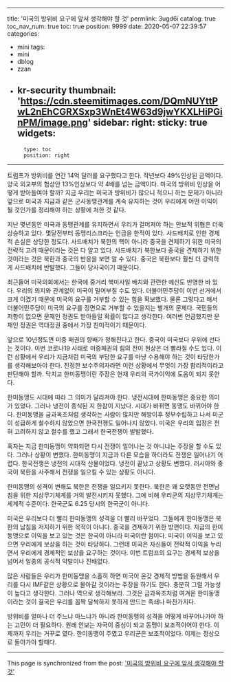 
---
title: '미국의 방위비 요구에 앞서 생각해야 할 것'
permlink: 3ugd6i
catalog: true
toc_nav_num: true
toc: true
position: 9999
date: 2020-05-07 22:39:57
categories:
- mini
tags:
- mini
- dblog
- zzan
- kr-security
thumbnail: 'https://cdn.steemitimages.com/DQmNUYttPwL2nEhCGRXSxp3WnEt4W63d9jwYKXLHiPGinPM/image.png'
sidebar:
    right:
        sticky: true
widgets:
    -
        type: toc
        position: right
---


트럼프가 방위비를 연간 14억 달러를 요구했다고 한다. 작년보다 49%인상된 금액이다. 양국 외교부의 협상안 13%인상보다 약 4배를 넘는 금액이다. 미국의 방위비 인상을 어떻게 받아들여야 할까?  지금 우리는 미국과 방위비가 많으니 적으니 하는 문제가 아니라 앞으로 미국과 지금과 같은 군사동맹관계를 계속 유지하는 것이 우리에게 어떤 이익이 될 것인가를 정리해야 하는 상황에 처한 것 같다.  

지난 몇년동안 미국과 동맹관계를 유지하면서 우리가 걸머져야 하는 안보적 위협은 더욱 상승하고 있다. 몇달전부터 동맹리스크라는 언급을 한적이 있다. 사드배치로 인한 경제적 손실은 상당한 정도다. 사드배치가 북한의 핵이 아니라 중국을 견제하기 위한 미국의 전략적 고려 때문이라는 것은 다 알고 있다. 사드배치가 북한보다 중국을 견제하기 위한 것이라는 것은 북한과 중국의 반응을 보면 알 수 있다. 중국은 북한보다 훨씬 더 강력하게 사드배치에 반발했다. 그들이 당사국이기 때문이다. 

최근들어 미국의회에서는 한국에 중거리 핵미사일 배치와 관련한 예산도 반영한 바 있다. 우리의 의지와 관계없이 미국이 밀어부칠 수도 있다. 더불어민주당이 이번 선거에서 크게 이겼기 때문에 미국의 요구를 거부할 수 있는 힘을 확보했다. 물론 그렇다고 해서 더불어민주당이 미국의 요구를 정면으로 거부할 수 있을지는 별개의 문제다. 국민들의 저항이  없으면 문재인 정권도 받아들일 확률이 많다고 생각한다. 여러번 언급했지만 문재인 정권은 역대정권 중에서 가장 친미적이기 때문이다. 

앞으로 10년정도면 미중 패권의 향배가 정해진다고 한다. 중국이 미국보다 우위에 선다는 것이다. 이번 코로나19 사태로 미중패권의 힘의 전이  현상은 더 빨라질 수도 있다. 이런 상황에서 우리가 지금처럼 미국의 부당한 요구를 마냥 수용해야 하는 것이  타당한가를 생각해보아야 한다. 진정한 보수주의자라면 이런 상황에서 무엇이 가장 합리적이라고 판단해야 할까. 닥치고 한미동맹이란 주장은 현재 우리의 국가이익에 도움이 되지 못한다.

 한미동맹도 시대에 따라 그 의미가 달라져야 한다. 냉전시대에 한미동맹은 중요한 의미가 있었다. 그러나 냉전이 종식된 지 한참이 지났다. 시대가 바뀌면 동맹도 바뀌어야 한다. 한미동맹을 금과옥조처럼 생각하는 사람이 많지만 해방이후 정부수립하고 나서 미군이 성급하게 철수하지 않았으면 한국전쟁도 일어나지 않았다. 미국은 우리의 입장은 전혀 고려하지 않고 철수를 했고 그래서 한국전쟁이 발발했다. 

혹자는 지금 한미동맹이 약화되면 다시 전쟁이 일어나는 것 아니냐는 주장을 할 수도 있다. 그러나 상황이 변했다. 한미동맹이 지금과 다른 모습을 하더라도 전쟁은 일어나기 어렵다. 한국전쟁은 냉전의 시대적  산물이었다. 냉전이 끝났고 상황도 변했다. 러시아와 중국이 북한을 사주해서 전쟁을 일으킬 수 있는 상황도 아니다. 

한미동맹의 성격이 변해도 북한은 전쟁을 일으키지 못한다. 북한은 꽤 오랫동안 전면남침을 위한 지상무기체계를 거의 발전시키지 못했다. 그에 비해 우리군의 지상무기체계는 세계적 수준이다. 한국군도 6.25 당시의 한국군이 아니다. 

미국은 우리보다 더 빨리 한미동맹의 성격을 더 빨리 바꾸었다. 그들에게 한미동맹은 북한의 남침을 저지하기 위한 목적이 아니다. 중국을 견제하기 위한 방편이다. 지금의 한미동맹으로 이익을 보고 있는 것은 한국이 아니라 미국이란 점이다. 미국이 이익을 보고 있으면 우리에게 보상을 하는 것이 타당하다. 그런데 미국은 자신들이 전략적 이익을 누리면서 우리에게 경제적인 보상을 요구하는 것이다. 이번 트럼프의 요구는 경제적 보상을 넘어서 일종의 공식적 약탈이나 진배없다.  

많은 사람들은 우리가 한미동맹을 소홀히 하면 미국이 온갖 경제적 방법을 동원해서 우리를 다시 IMF같은 상황으로 몰아갈 것이라는 주장을 하기도 한다. 충분히  그럴 가능성이 높다고 생각한다. 그러나 역으로 생각해보라. 그것은 금과옥조처럼 여겨온 한미동맹이라는 것이 결국은 우리를 꼼짝 달싹하지 못하게 만드는 족쇄나  마찬가지다.

방위비를 얼마나 더  주느냐 마느냐가 아니라 한미동맹의 성격을 어떻게 바꾸어나가야 하는 고민이 더 필요하다. 원래 안보는 자국이 중심이 되고 동맹이 보조적이어야 한다. 이제까지 우리는 거꾸로 였다. 한미동맹이 주였고 우리군은 보조적이었다. 이제는 정상으로 돌아가야 할때다.

- - -

This page is synchronized from the post: ['미국의 방위비 요구에 앞서 생각해야 할 것'](https://steemit.com/@oldstone/3ugd6i)
